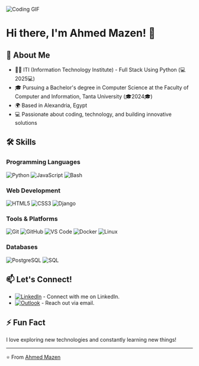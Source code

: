 ![Coding GIF](https://github.com/AhmedMazenNn/AhmedMazenNn/assets/116601076/43a442d2-1b7f-4a19-bbf7-a915183117dc)

# Hi there, I'm Ahmed Mazen! 👋

## 🚀 About Me
- 👨‍💻 ITI (Information Technology Institute) - Full Stack Using Python (💻2025💻)
- 🎓 Pursuing a Bachelor's degree in Computer Science at the Faculty of Computer and Information, Tanta University (🎓2024🎓)
- 🌍 Based in Alexandria, Egypt
- 💻 Passionate about coding, technology, and building innovative solutions

## 🛠️ Skills
### Programming Languages
![Python](https://img.shields.io/badge/-Python-333333?style=flat&logo=python)
![JavaScript](https://img.shields.io/badge/-JavaScript-333333?style=flat&logo=javascript)
![Bash](https://img.shields.io/badge/-Bash-333333?style=flat&logo=gnu-bash)

### Web Development
![HTML5](https://img.shields.io/badge/-HTML5-333333?style=flat&logo=html5)
![CSS3](https://img.shields.io/badge/-CSS3-333333?style=flat&logo=css3)
![Django](https://img.shields.io/badge/-Django-333333?style=flat&logo=django)

### Tools & Platforms
![Git](https://img.shields.io/badge/-Git-333333?style=flat&logo=git)
![GitHub](https://img.shields.io/badge/-GitHub-333333?style=flat&logo=github)
![VS Code](https://img.shields.io/badge/-VS%20Code-333333?style=flat&logo=visual-studio-code)
![Docker](https://img.shields.io/badge/-Docker-333333?style=flat&logo=docker)
![Linux](https://img.shields.io/badge/-Linux-333333?style=flat&logo=linux)

### Databases
![PostgreSQL](https://img.shields.io/badge/-PostgreSQL-333333?style=flat&logo=postgresql)
![SQL](https://img.shields.io/badge/-SQL-333333?style=flat&logo=mysql)

## 📫 Let's Connect!
- [![LinkedIn](https://img.shields.io/badge/-LinkedIn-0077B5?style=flat&logo=linkedin&logoColor=white)](https://www.linkedin.com/in/ahmedmazenm/) - Connect with me on LinkedIn.
- [![Outlook](https://img.shields.io/badge/-Outlook-0078D4?style=flat&logo=microsoft-outlook&logoColor=white)](mailto:ahmedmazenm@outlook.com) - Reach out via email.

## ⚡ Fun Fact
I love exploring new technologies and constantly learning new things!

---
⭐️ From [Ahmed Mazen](https://github.com/AhmedMazenNn)
